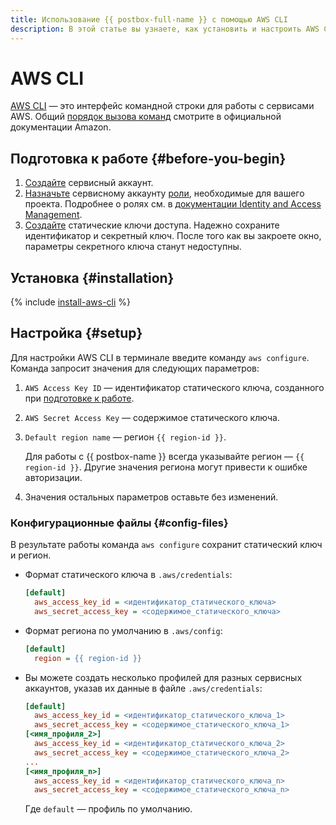 ```yaml
---
title: Использование {{ postbox-full-name }} с помощью AWS CLI
description: В этой статье вы узнаете, как установить и настроить AWS CLI для работы с {{ postbox-name }}.
---
```


# AWS CLI

[AWS CLI](https://docs.aws.amazon.com/cli/) — это интерфейс командной строки для работы с сервисами AWS. Общий [порядок вызова команд](https://awscli.amazonaws.com/v2/documentation/api/latest/reference/index.html) смотрите в официальной документации Amazon.

## Подготовка к работе {#before-you-begin}

1. [Создайте](../../iam/operations/sa/create.md) сервисный аккаунт.
1. [Назначьте](../../iam/operations/sa/assign-role-for-sa) сервисному аккаунту [роли](../security/index.md), необходимые для вашего проекта. Подробнее о ролях см. в [документации Identity and Access Management](../../iam/concepts/access-control/roles).
1. [Создайте](../../iam/operations/sa/create-access-key.md) статические ключи доступа. Надежно сохраните идентификатор и секретный ключ. После того как вы закроете окно, параметры секретного ключа станут недоступны.

## Установка {#installation}

{% include [install-aws-cli](../../_includes/aws-tools/install-aws-cli.md) %}

## Настройка {#setup}

Для настройки AWS CLI в терминале введите команду `aws configure`. Команда запросит значения для следующих параметров:
1. `AWS Access Key ID` — идентификатор статического ключа, созданного при [подготовке к работе](#before-you-begin).
1. `AWS Secret Access Key` — содержимое статического ключа.
1. `Default region name` — регион `{{ region-id }}`.

    Для работы с {{ postbox-name }} всегда указывайте регион — `{{ region-id }}`. Другие значения региона могут привести к ошибке авторизации.

1. Значения остальных параметров оставьте без изменений.

### Конфигурационные файлы {#config-files}

В результате работы команда `aws configure` сохранит статический ключ и регион.

* Формат статического ключа в `.aws/credentials`:

  ```ini
  [default]
    aws_access_key_id = <идентификатор_статического_ключа>
    aws_secret_access_key = <содержимое_статического_ключа>
  ```

* Формат региона по умолчанию в `.aws/config`:

  ```ini
  [default]
    region = {{ region-id }}
  ```

* Вы можете создать несколько профилей для разных сервисных аккаунтов, указав их данные в файле `.aws/credentials`:

  ```ini
  [default]
    aws_access_key_id = <идентификатор_статического_ключа_1>
    aws_secret_access_key = <содержимое_статического_ключа_1>
  [<имя_профиля_2>]
    aws_access_key_id = <идентификатор_статического_ключа_2>
    aws_secret_access_key = <содержимое_статического_ключа_2>
  ...
  [<имя_профиля_n>]
    aws_access_key_id = <идентификатор_статического_ключа_n>
    aws_secret_access_key = <содержимое_статического_ключа_n>
  ```

  Где `default` — профиль по умолчанию.
